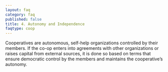 ```yaml
---
layout: faq
category: faq
published: false
title: 4. Autonomy and Independence
faqtype: coop
---
```


Cooperatives are autonomous, self-help organizations controlled by their members. If the co-op enters into agreements with other organizations or raises capital from external sources, it is done so based on terms that ensure democratic control by the members and maintains the cooperative’s autonomy.
